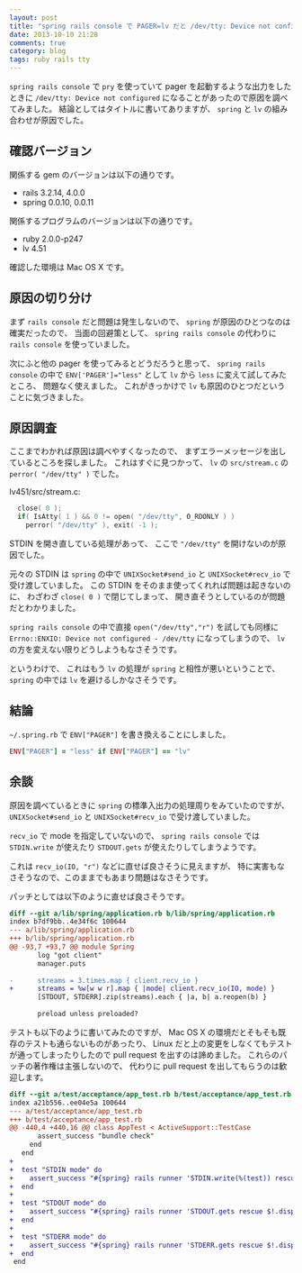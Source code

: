```yaml
---
layout: post
title: "spring rails console で PAGER=lv だと /dev/tty: Device not configured"
date: 2013-10-10 21:28
comments: true
category: blog
tags: ruby rails tty
---
```

`spring rails console`
で
`pry`
を使っていて
pager
を起動するような出力をしたときに
`/dev/tty: Device not configured`
になることがあったので原因を調べてみました。
結論としてはタイトルに書いてありますが、
`spring`
と
`lv`
の組み合わせが原因でした。

<!--more-->

## 確認バージョン

関係する gem のバージョンは以下の通りです。

* rails 3.2.14, 4.0.0
* spring 0.0.10, 0.0.11

関係するプログラムのバージョンは以下の通りです。

* ruby 2.0.0-p247
* lv 4.51

確認した環境は Mac OS X です。

## 原因の切り分け

まず
`rails console`
だと問題は発生しないので、
`spring`
が原因のひとつなのは確実だったので、
当面の回避策として、
`spring rails console`
の代わりに
`rails console`
を使っていました。

次にふと他の pager を使ってみるとどうだろうと思って、
`spring rails console`
の中で
`ENV['PAGER']="less"`
として `lv` から `less` に変えて試してみたところ、
問題なく使えました。
これがきっかけで `lv` も原因のひとつだということに気づきました。

## 原因調査

ここまでわかれば原因は調べやすくなったので、
まずエラーメッセージを出しているところを探しました。
これはすぐに見つかって、
`lv` の `src/stream.c` の `perror( "/dev/tty" )` でした。

lv451/src/stream.c:

```c
  close( 0 );
  if( IsAtty( 1 ) && 0 != open( "/dev/tty", O_RDONLY ) )
    perror( "/dev/tty" ), exit( -1 );
```

STDIN を開き直している処理があって、
ここで `"/dev/tty"` を開けないのが原因でした。

元々の STDIN は
`spring`
の中で
`UNIXSocket#send_io`
と
`UNIXSocket#recv_io`
で受け渡していました。
この STDIN をそのまま使ってくれれば問題は起きないのに、
わざわざ `close( 0 )` で閉じてしまって、
開き直そうとしているのが問題だとわかりました。

`spring rails console`
の中で直接
`open("/dev/tty","r")`
を試しても同様に
`Errno::ENXIO: Device not configured - /dev/tty`
になってしまうので、
`lv` の方を変えない限りどうしようもなさそうです。

というわけで、
これはもう `lv` の処理が `spring` と相性が悪いということで、
`spring` の中では `lv` を避けるしかなさそうです。

## 結論

`~/.spring.rb`
で
`ENV["PAGER"]`
を書き換えることにしました。

```ruby
ENV["PAGER"] = "less" if ENV["PAGER"] == "lv"
```

## 余談

原因を調べているときに
`spring`
の標準入出力の処理周りをみていたのですが、
`UNIXSocket#send_io`
と
`UNIXSocket#recv_io`
で受け渡していました。

`recv_io` で mode を指定していないので、
`spring rails console` では
`STDIN.write` が使えたり `STDOUT.gets` が使えたりしてしまうようです。

これは `recv_io(IO, "r")` などに直せば良さそうに見えますが、
特に実害もなさそうなので、このままでもあまり問題はなさそうです。

パッチとしては以下のように直せば良さそうです。

```diff
diff --git a/lib/spring/application.rb b/lib/spring/application.rb
index b7df9bb..4e34f6c 100644
--- a/lib/spring/application.rb
+++ b/lib/spring/application.rb
@@ -93,7 +93,7 @@ module Spring
       log "got client"
       manager.puts
 
-      streams = 3.times.map { client.recv_io }
+      streams = %w[w w r].map { |mode| client.recv_io(IO, mode) }
       [STDOUT, STDERR].zip(streams).each { |a, b| a.reopen(b) }
 
       preload unless preloaded?
```

テストも以下のように書いてみたのですが、
Mac OS X の環境だとそもそも既存のテストも通らないものがあったり、
Linux だと上の変更をしなくてもテストが通ってしまったりしたので
pull request を出すのは諦めました。
これらのパッチの著作権は主張しないので、
代わりに pull request を出してもらうのは歓迎します。

```diff
diff --git a/test/acceptance/app_test.rb b/test/acceptance/app_test.rb
index a21b556..ee04e5a 100644
--- a/test/acceptance/app_test.rb
+++ b/test/acceptance/app_test.rb
@@ -440,4 +440,16 @@ class AppTest < ActiveSupport::TestCase
       assert_success "bundle check"
     end
   end
+
+  test "STDIN mode" do
+    assert_success "#{spring} rails runner 'STDIN.write(%(test)) rescue $!.display'", stdout: "not opened for writing"
+  end
+
+  test "STDOUT mode" do
+    assert_success "#{spring} rails runner 'STDOUT.gets rescue $!.display'", stdout: "not opened for reading"
+  end
+
+  test "STDERR mode" do
+    assert_success "#{spring} rails runner 'STDERR.gets rescue $!.display'", stdout: "not opened for reading"
+  end
 end
```
